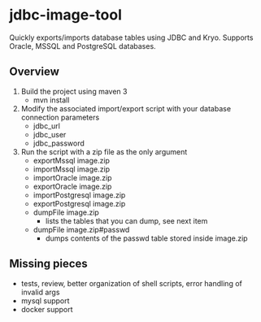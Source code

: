 # jdbc-image-tool
Quickly exports/imports database tables using JDBC and Kryo. 
Supports Oracle, MSSQL and PostgreSQL databases.

## Overview
1. Build the project using maven 3
   * mvn install
2. Modify the associated import/export script with your database connection parameters
   * jdbc_url
   * jdbc_user
   * jdbc_password
3. Run the script with a zip file as the only argument
   * exportMssql image.zip
   * importMssql image.zip
   * importOracle image.zip
   * exportOracle image.zip
   * importPostgresql image.zip
   * exportPostgresql image.zip
   * dumpFile image.zip
      * lists the tables that you can dump, see next item
   * dumpFile image.zip#passwd
      * dumps contents of the passwd table stored inside image.zip

## Missing pieces
* tests, review, better organization of shell scripts, error handling of invalid args
* mysql support
* docker support
